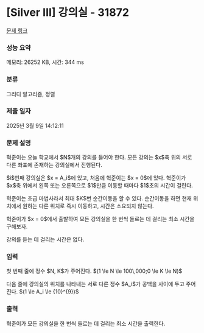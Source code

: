 # [Silver III] 강의실 - 31872 

[문제 링크](https://www.acmicpc.net/problem/31872) 

### 성능 요약

메모리: 26252 KB, 시간: 344 ms

### 분류

그리디 알고리즘, 정렬

### 제출 일자

2025년 3월 9일 14:12:11

### 문제 설명

<p>혁준이는 오늘 학교에서 $N$개의 강의를 들어야 한다. 모든 강의는 $x$축 위의 서로 다른 좌표에 존재하는 강의실에서 진행된다.</p>

<p>$i$번째 강의실은 $x = A_i$에 있고, 처음에 혁준이는 $x = 0$에 있다. 혁준이가 $x$축 위에서 왼쪽 또는 오른쪽으로 $1$만큼 이동할 때마다 $1$초의 시간이 걸린다.</p>

<p>혁준이는 초급 마법사라서 최대 $K$번 순간이동을 할 수 있다. 순간이동을 하면 현재 위치에서 원하는 다른 위치로 즉시 이동하고, 시간은 소요되지 않는다.</p>

<p>혁준이가 $x = 0$에서 출발하여 모든 강의실을 한 번씩 들르는 데 걸리는 최소 시간을 구해보자.</p>

<p>강의를 듣는 데 걸리는 시간은 없다.</p>

### 입력 

 <p>첫 번째 줄에 정수 $N, K$가 주어진다. $(1 \le N \le 100\,000;0 \le K \le N)$</p>

<p>다음 줄에 강의실의 위치를 나타내는 서로 다른 정수 $A_i$가 공백을 사이에 두고 주어진다. $(1 \le A_i \le {10}^{9})$</p>

### 출력 

 <p>혁준이가 모든 강의실을 한 번씩 들르는 데 걸리는 최소 시간을 출력한다.</p>

